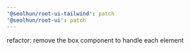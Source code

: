 ```yaml
---
'@seolhun/root-ui-tailwind': patch
'@seolhun/root-ui': patch
---
```


refactor: remove the box component to handle each element
